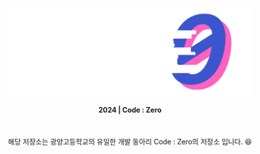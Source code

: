 <p align="center">
  <img src="CodeZero_Logo.png" alt="Waktaverse Games 로고" width="500" />
</p>
<p align="center"><strong>2024 | Code : Zero</strong></p>
<br>
<p align="center">해당 저장소는 광양고등학교의 유일한 개발 동아리 Code : Zero의 저장소 입니다. 😆</p>
